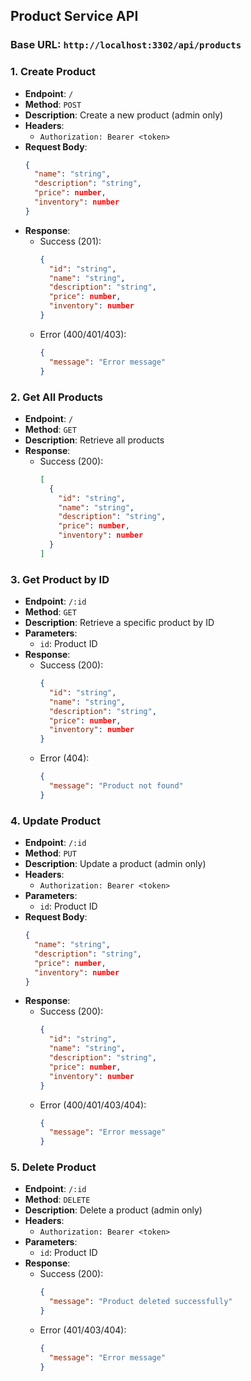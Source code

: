 ## Product Service API

### Base URL: `http://localhost:3302/api/products`

### 1. Create Product
- **Endpoint**: `/`
- **Method**: `POST`
- **Description**: Create a new product (admin only)
- **Headers**: 
  - `Authorization: Bearer <token>`
- **Request Body**:
  ```json
  {
    "name": "string",
    "description": "string",
    "price": number,
    "inventory": number
  }
  ```
- **Response**:
  - Success (201):
    ```json
    {
      "id": "string",
      "name": "string",
      "description": "string",
      "price": number,
      "inventory": number
    }
    ```
  - Error (400/401/403):
    ```json
    {
      "message": "Error message"
    }
    ```

### 2. Get All Products
- **Endpoint**: `/`
- **Method**: `GET`
- **Description**: Retrieve all products
- **Response**:
  - Success (200):
    ```json
    [
      {
        "id": "string",
        "name": "string",
        "description": "string",
        "price": number,
        "inventory": number
      }
    ]
    ```

### 3. Get Product by ID
- **Endpoint**: `/:id`
- **Method**: `GET`
- **Description**: Retrieve a specific product by ID
- **Parameters**: 
  - `id`: Product ID
- **Response**:
  - Success (200):
    ```json
    {
      "id": "string",
      "name": "string",
      "description": "string",
      "price": number,
      "inventory": number
    }
    ```
  - Error (404):
    ```json
    {
      "message": "Product not found"
    }
    ```

### 4. Update Product
- **Endpoint**: `/:id`
- **Method**: `PUT`
- **Description**: Update a product (admin only)
- **Headers**: 
  - `Authorization: Bearer <token>`
- **Parameters**: 
  - `id`: Product ID
- **Request Body**:
  ```json
  {
    "name": "string",
    "description": "string",
    "price": number,
    "inventory": number
  }
  ```
- **Response**:
  - Success (200):
    ```json
    {
      "id": "string",
      "name": "string",
      "description": "string",
      "price": number,
      "inventory": number
    }
    ```
  - Error (400/401/403/404):
    ```json
    {
      "message": "Error message"
    }
    ```

### 5. Delete Product
- **Endpoint**: `/:id`
- **Method**: `DELETE`
- **Description**: Delete a product (admin only)
- **Headers**: 
  - `Authorization: Bearer <token>`
- **Parameters**: 
  - `id`: Product ID
- **Response**:
  - Success (200):
    ```json
    {
      "message": "Product deleted successfully"
    }
    ```
  - Error (401/403/404):
    ```json
    {
      "message": "Error message"
    }
    ```
